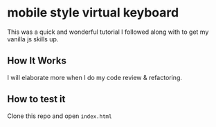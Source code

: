 # mobile style virtual keyboard
This was a quick and wonderful tutorial I followed along with to get my vanilla js skills up. 

## How It Works
I will elaborate more when I do my code review & refactoring.

## How to test it
Clone this repo and open `index.html` 


